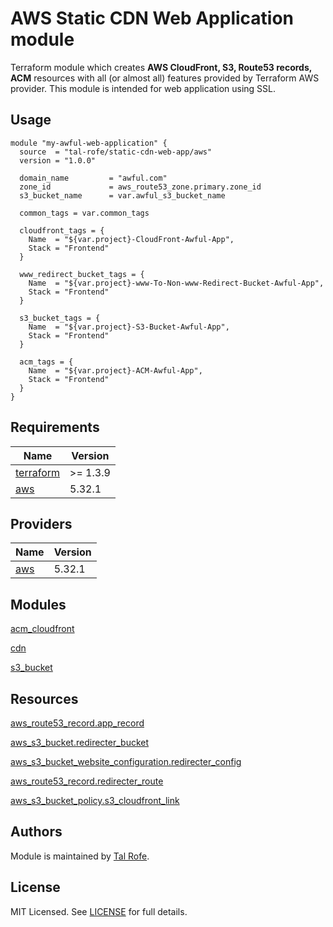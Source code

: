 # AWS Static CDN Web Application module

Terraform module which creates **AWS CloudFront, S3, Route53 records, ACM** resources with all (or almost all) features provided by Terraform AWS provider. This module is intended for web application using SSL.

## Usage

```hcl
module "my-awful-web-application" {
  source  = "tal-rofe/static-cdn-web-app/aws"
  version = "1.0.0"

  domain_name         = "awful.com"
  zone_id             = aws_route53_zone.primary.zone_id
  s3_bucket_name      = var.awful_s3_bucket_name

  common_tags = var.common_tags

  cloudfront_tags = {
    Name  = "${var.project}-CloudFront-Awful-App",
    Stack = "Frontend"
  }

  www_redirect_bucket_tags = {
    Name  = "${var.project}-www-To-Non-www-Redirect-Bucket-Awful-App",
    Stack = "Frontend"
  }

  s3_bucket_tags = {
    Name  = "${var.project}-S3-Bucket-Awful-App",
    Stack = "Frontend"
  }

  acm_tags = {
    Name  = "${var.project}-ACM-Awful-App",
    Stack = "Frontend"
  }
}

```

## Requirements

| Name | Version |
|------|---------|
| <a name="requirement_terraform"></a> [terraform](#requirement\_terraform) | >= 1.3.9 |
| <a name="requirement_aws"></a> [aws](#requirement\_aws) | 5.32.1 |

## Providers

| Name | Version |
|------|---------|
| <a name="provider_aws"></a> [aws](#provider\_aws) | 5.32.1 |

## Modules

[acm_cloudfront](https://registry.terraform.io/modules/terraform-aws-modules/cloudfront/aws/latest)

[cdn](https://registry.terraform.io/modules/terraform-aws-modules/cloudfront/aws/latest)

[s3_bucket](https://registry.terraform.io/modules/terraform-aws-modules/s3-bucket/aws/latest)

## Resources

[aws_route53_record.app_record](https://registry.terraform.io/providers/hashicorp/aws/latest/docs/resources/route53_record)

[aws_s3_bucket.redirecter_bucket](https://registry.terraform.io/providers/hashicorp/aws/latest/docs/resources/s3_bucket)

[aws_s3_bucket_website_configuration.redirecter_config](https://registry.terraform.io/providers/hashicorp/aws/latest/docs/resources/s3_bucket_website_configuration)

[aws_route53_record.redirecter_route](https://registry.terraform.io/providers/hashicorp/aws/latest/docs/resources/route53_record)

[aws_s3_bucket_policy.s3_cloudfront_link](https://registry.terraform.io/providers/hashicorp/aws/latest/docs/resources/s3_bucket_policy)


## Authors

Module is maintained by [Tal Rofe](https://github.com/tal-rofe).

## License

MIT Licensed. See [LICENSE](https://github.com/tal-rofe/terraform-aws-static-cdn-web-app/tree/main/LICENSE) for full details.
